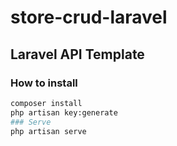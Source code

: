 # store-crud-laravel
## Laravel API Template

### How to install
```bash
composer install
php artisan key:generate
### Serve
php artisan serve
